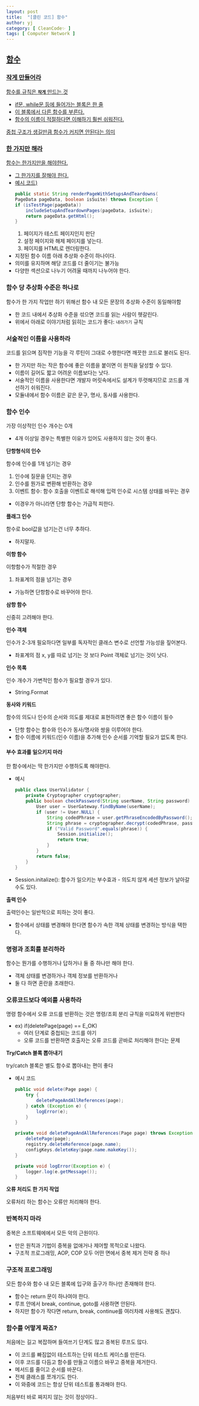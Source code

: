 ```yaml
---
layout: post
title:  "[클린 코드] 함수"
author: yj
category: [ CleanCode✨ ]
tags: [ Computer Network ]
---
```


## <a href="#">함수<br/>

### 작게 만들어라

함수를 규칙은 **`작게`** 만드는 것
- if문, while문 등에 들어가는 블록은 한 줄
- 이 블록에서 다른 함수를 부른다.
- 함수의 이름이 적절하다면 이해하기 훨씬 쉬워진다.

중첩 구조가 생길만큼 함수가 커지면 안된다는 의미

### 한 가지만 해라

함수는 한가지만을 해야한다.

- 그 한가지를 잘해야 한다.
- 예시 코드)
    ```java
    public static String renderPageWithSetupsAndTeardowns(
	PageData pageData, boolean isSuite) throws Exception {
	if (isTestPage(pageData))
		includeSetupAndTeardownPages(pageData, isSuite);
	    return pageData.getHtml();
    }
    ```
    1. 페이지가 테스트 페이지인지 판단
    2. 설정 페이지와 해제 페이지를 넣는다.
    3. 페이지를 HTML로 렌더링한다.
- 지정된 함수 이름 아래 추상화 수준이 하나이다.
- 의미를 유지하며 해당 코드를 더 줄이기는 불가능
- 다양한 섹션으로 나누기 어려울 때까지 나누어야 한다.

### 함수 당 추상화 수준은 하나로

함수가 한 가지 작업만 하기 위해선 함수 내 모든 문장의 추상화 수준이 동일해야함
- 한 코드 내에서 추상화 수준을 섞으면 코드를 읽는 사람이 헷갈린다.
- 위에서 아래로 이야기처럼 읽히는 코드가 좋다: `내려가기` 규칙


### 서술적인 이름을 사용하라

코드를 읽으며 짐작한 기능을 각 루틴이 그대로 수행한다면 깨끗한 코드로 불러도 된다.
- 한 가지만 하는 작은 함수에 좋은 이름을 붙이면 이 원칙을 달성할 수 있다.
- 이름이 길어도 짧고 어려운 이름보다는 낫다.
- 서술적인 이름을 사용한다면 개발자 머릿속에서도 설계가 뚜렷해지므로 코드를 개선하기 쉬워진다.
- 모듈내에서 함수 이름은 같은 문구, 명사, 동사를 사용한다.

### 함수 인수

가장 이상적인 인수 개수는 0개
- 4개 이상일 경우는 특별한 이유가 있어도 사용하지 않는 것이 좋다.

**단항형식의 인수**

함수에 인수를 1개 넘기는 경우
1. 인수에 질문을 던지는 경우
2. 인수를 뭔가로 변환해 반환하는 경우
3. 이벤트 함수: 함수 호출을 이벤트로 해석해 입력 인수로 시스템 상태를 바꾸는 경우
- 이경우가 아니라면 단항 함수는 가급적 피한다.

**플래그 인수**

함수로 bool값을 넘기는건 너무 추하다.
- 하지말자.

**이항 함수**

이항함수가 적절한 경우
1. 좌표계의 점을 넘기는 경우
- 가능하면 단항함수로 바꾸어야 한다.

**삼항 함수**

신중히 고려해야 한다.

**인수 객체**

인수가 2-3개 필요하다면 일부를 독자적인 클래스 변수로 선언할 가능성을 짚어본다.
- 좌표계의 점 x, y를 따로 넘기는 것 보다 Point 객체로 넘기는 것이 낫다.

**인수 목록**

인수 개수가 가변적인 함수가 필요할 경우가 있다.
- String.Format

**동사와 키워드**

함수의 의도나 인수의 순서와 의도를 제대로 표현하려면 좋은 함수 이름이 필수
- 단항 함수는 함수와 인수가 동사/명사와 쌍을 이루어야 한다.
- 함수 이름에 키워드(인수 이름)을 추가해 인수 순서를 기억할 필요가 없도록 한다.

#### 부수 효과를 일으키지 마라

한 함수에서는 딱 한가지만 수행하도록 해야한다.
- 예시

    ```java
    public class UserValidator {
        private Cryptographer cryptographer;
        public boolean checkPassword(String userName, String password) { 
            User user = UserGateway.findByName(userName);
            if (user != User.NULL) {
                String codedPhrase = user.getPhraseEncodedByPassword(); 
                String phrase = cryptographer.decrypt(codedPhrase, password); 
                if ("Valid Password".equals(phrase)) {
                    Session.initialize();
                    return true; 
                }
            }
            return false; 
        }
    }
    ```
- Session.initalize(): 함수가 일으키는 부수효과 - 의도치 않게 세션 정보가 날아갈 수도 있다.

**출력 인수**

출력인수는 일반적으로 피하는 것이 좋다.
- 함수에서 상태를 변경해야 한다면 함수가 속한 객체 상태를 변경하는 방식을 택한다.

### 명령과 조회를 분리하라

함수는 뭔가를 수행하거나 답하거나 둘 중 하나만 해야 한다.
- 객체 상태를 변경하거나 객체 정보를 반환하거나
- 둘 다 하면 혼란을 초래한다.

### 오류코드보다 예외를 사용하라

명령 함수에서 오류 코드를 반환하는 것은 명령/조회 분리 규칙을 미묘하게 위반한다
- ex) if(deletePage(page) == E_OK)
    - 여러 단계로 중첩되는 코드를 야기
    - 오류 코드를 반환하면 호출자는 오류 코드를 곧바로 처리해야 한다는 문제

**Try/Catch 블록 뽑아내기**

try/catch 블록은 별도 함수로 뽑아내는 편이 좋다

- 예시 코드

    ```java
    public void delete(Page page) {
        try {
            deletePageAndAllReferences(page);
        } catch (Exception e) {
            logError(e);
        }
    }

    private void deletePageAndAllReferences(Page page) throws Exception { 
        deletePage(page);
        registry.deleteReference(page.name); 
        configKeys.deleteKey(page.name.makeKey());
    }

    private void logError(Exception e) { 
        logger.log(e.getMessage());
    }
    ```

**오류 처리도 한 가지 작업**

오류처리 하는 함수는 오류만 처리해야 한다.

### 반복하지 마라

중복은 소프트웨에에서 모든 악의 근원이다.
- 만은 원칙과 기법이 중복을 없애거나 제어할 목적으로 나왔다.
- 구조적 프로그래밍, AOP, COP 모두 어떤 면에서 중복 제거 전략 중 하나

### 구조적 프로그래밍

모든 함수와 함수 내 모든 블록에 입구와 출구가 하나만 존재해야 한다.
- 함수는 return 문이 하나여야 한다.
- 루프 안에서 break, continue, goto를 사용하면 안된다.
- 하지만 함수가 작다면 return, break, continue를 여러차례 사용해도 괜찮다.

### 함수를 어떻게 짜죠?
처음에는 길고 복잡하며 들여쓰기 단계도 많고 중복된 루프도 많다.
- 이 코드를 빠짐없이 테스트하는 단위 테스트 케이스를 만든다.
- 이후 코드를 다듬고 함수를 만들고 이름으 바꾸고 중복을 제거한다.
- 메서드를 줄이고 순서를 바꾼다.
- 전체 클래스를 쪼개기도 한다.
- 이 와중에 코드는 항상 단위 테스트를 통과해야 한다.

처음부터 바로 짜지지 않는 것이 정상이다..